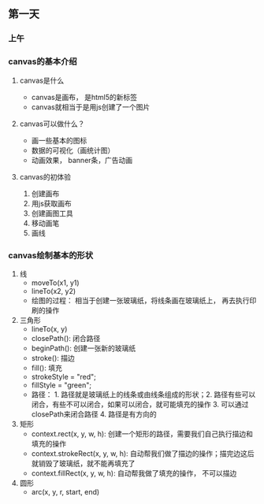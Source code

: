 ## 第一天

### 上午

### canvas的基本介绍
1. canvas是什么
    * canvas是画布， 是html5的新标签
    * canvas就相当于是用js创建了一个图片

2. canvas可以做什么？
    * 画一些基本的图标
    * 数据的可视化（画统计图）
    * 动画效果， banner条，广告动画

3. canvas的初体验
    1. 创建画布
    2. 用js获取画布
    3. 创建画图工具
    4. 移动画笔
    5. 画线

### canvas绘制基本的形状
1. 线
    * moveTo(x1, y1)
    * lineTo(x2, y2)
    * 绘图的过程： 相当于创建一张玻璃纸，将线条画在玻璃纸上， 再去执行印刷的操作
2. 三角形
    * lineTo(x, y)
    * closePath(): 闭合路径
    * beginPath(): 创建一张新的玻璃纸
    * stroke(): 描边
    * fill(): 填充
    * strokeStyle = "red";
    * fillStyle = "green";
    * 路径： 1. 路径就是玻璃纸上的线条或由线条组成的形状；2. 路径有些可以闭合，有些不可以闭合，如果可以闭合，就可能填充的操作 3. 可以通过closePath来闭合路径 4. 路径是有方向的
3. 矩形
    * context.rect(x, y, w, h): 创建一个矩形的路径，需要我们自己执行描边和填充的操作
    * context.strokeRect(x, y, w, h): 自动帮我们做了描边的操作；描完边这后就销毁了玻璃纸，就不能再填充了
    * context.fillRect(x, y, w, h): 自动帮我做了填充的操作， 不可以描边
4. 圆形
    * arc(x, y, r, start, end)
